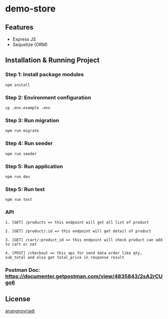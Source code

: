# demo-store

## Features
- Express JS
- Sequelize (ORM)

## Installation & Running Project

### Step 1: Install package modules
        
    npm install

### Step 2: Environment configuration
        
    cp .env.example .env

### Step 3: Run migration
        
    npm run migrate

### Step 4: Run seeder
        
    npm run seeder

### Step 5: Run application
    
    npm run dev

### Step 5: Run test
    
    npm run test

### API
    
    1. [GET] /products => this endpoint will get all list of product
   
    2. [GET] /product/:id => this endpoint will get detail of product
   
    3. [GET] /cart/:product_id => this endpoint will check product can add to cart or not
   
    4. [POST] /checkout => this api for send data order like qty, sub_total and also get total_price in response result

### Postman Doc: https://documenter.getpostman.com/view/4835843/2sA2rCUgo6

## License

[anangnovriadi](https://github.com/anangnovriadi)